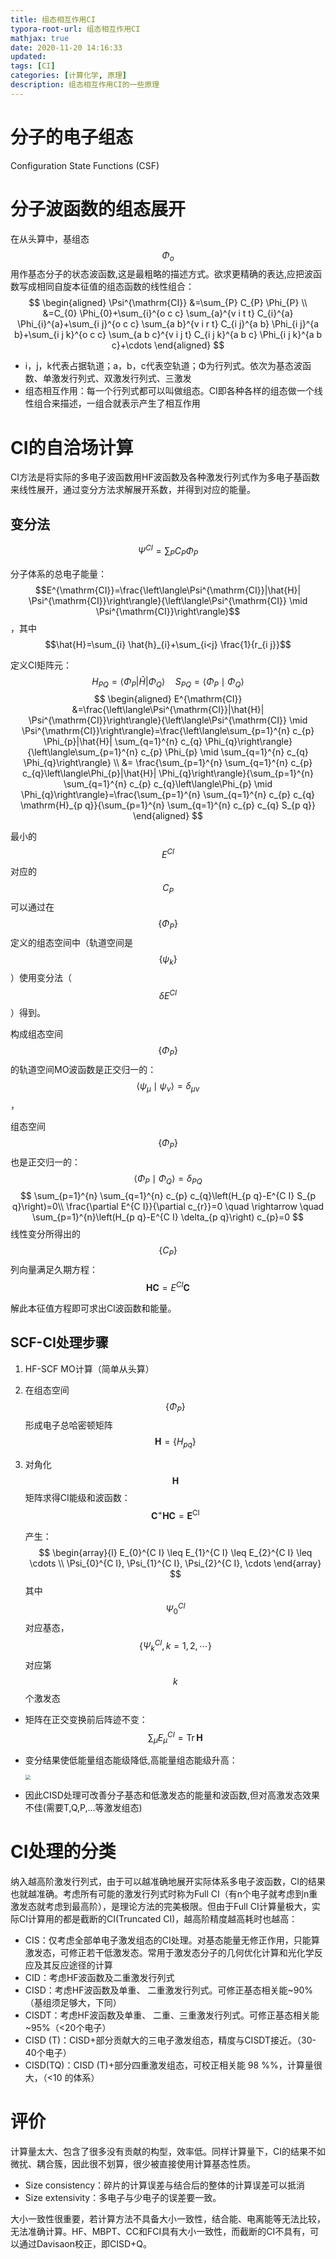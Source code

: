 ```yaml
---
title: 组态相互作用CI
typora-root-url: 组态相互作用CI
mathjax: true
date: 2020-11-20 14:16:33
updated:
tags: [CI]
categories: [计算化学, 原理]
description: 组态相互作用CI的一些原理
---
```




# 分子的电子组态

Configuration State Functions (CSF)

# 分子波函数的组态展开

在从头算中，基组态$$\Phi_o$$用作基态分子的状态波函数,这是最粗略的描述方式。欲求更精确的表达,应把波函数写成相同自旋本征值的组态函数的线性组合：
$$
\begin{aligned}
\Psi^{\mathrm{CI}} &=\sum_{P} C_{P} \Phi_{P} \\
&=C_{0} \Phi_{0}+\sum_{i}^{o c c} \sum_{a}^{v i t t} C_{i}^{a} \Phi_{i}^{a}+\sum_{i j}^{o c c} \sum_{a b}^{v i r t} C_{i j}^{a b} \Phi_{i j}^{a b}+\sum_{i j k}^{o c c} \sum_{a b c}^{v i j t} C_{i j k}^{a b c} \Phi_{i j k}^{a b c}+\cdots
\end{aligned}
$$

- i，j，k代表占据轨道；a，b，c代表空轨道；Φ为行列式。依次为基态波函数、单激发行列式、双激发行列式、三激发
- 组态相互作用：每一个行列式都可以叫做组态。CI即各种各样的组态做一个线性组合来描述，一组合就表示产生了相互作用

# CI的自洽场计算

CI方法是将实际的多电子波函数用HF波函数及各种激发行列式作为多电子基函数来线性展开，通过变分方法求解展开系数，并得到对应的能量。

## 变分法

$$
\Psi^{C I}=\sum_{P} C_{P} \Phi_{P}
$$

分子体系的总电子能量：$$E^{\mathrm{CI}}=\frac{\left\langle\Psi^{\mathrm{CI}}|\hat{H}| \Psi^{\mathrm{CI}}\right\rangle}{\left\langle\Psi^{\mathrm{CI}} \mid \Psi^{\mathrm{CI}}\right\rangle}$$，其中$$\hat{H}=\sum_{i} \hat{h}_{i}+\sum_{i<j} \frac{1}{r_{i j}}$$

定义CI矩阵元：$$H_{P Q}=\left\langle\Phi_{P}|\hat{H}|\Phi_{Q}\right\rangle
\quad S_{P Q}=\left\langle\Phi_{P} \mid \Phi_{Q}\right\rangle$$
$$
\begin{aligned}
E^{\mathrm{CI}} &=\frac{\left\langle\Psi^{\mathrm{CI}}|\hat{H}| \Psi^{\mathrm{CI}}\right\rangle}{\left\langle\Psi^{\mathrm{CI}} \mid \Psi^{\mathrm{CI}}\right\rangle}=\frac{\left\langle\sum_{p=1}^{n} c_{p} \Phi_{p}|\hat{H}| \sum_{q=1}^{n} c_{q} \Phi_{q}\right\rangle}{\left\langle\sum_{p=1}^{n} c_{p} \Phi_{p} \mid \sum_{q=1}^{n} c_{q} \Phi_{q}\right\rangle} \\
&= \frac{\sum_{p=1}^{n} \sum_{q=1}^{n} c_{p} c_{q}\left\langle\Phi_{p}|\hat{H}| \Phi_{q}\right\rangle}{\sum_{p=1}^{n} \sum_{q=1}^{n} c_{p} c_{q}\left\langle\Phi_{p} \mid \Phi_{q}\right\rangle}=\frac{\sum_{p=1}^{n} \sum_{q=1}^{n} c_{p} c_{q} \mathrm{H}_{p q}}{\sum_{p=1}^{n} \sum_{q=1}^{n} c_{p} c_{q} S_{p q}}
\end{aligned}
$$

最小的$$E^{CI}$$对应的$${C_P}$$可以通过在$$\{\Phi_P\}$$定义的组态空间中（轨道空间是$$\{\psi_k\}$$）使用变分法（$$\delta E^{CI}$$）得到。

构成组态空间$$\{\Phi_P\}$$的轨道空间MO波函数是正交归一的：$$\left\langle\psi_{\mu} \mid \psi_{\nu}\right\rangle=\delta_{\mu \nu}$$，

组态空间$$\{\Phi_P\}$$ 也是正交归一的：$$\left\langle\Phi_{P} \mid \Phi_{Q}\right\rangle=\delta_{P Q}$$
$$
\sum_{p=1}^{n} \sum_{q=1}^{n} c_{p} c_{q}\left(H_{p q}-E^{C I} S_{p q}\right)=0\\
\frac{\partial E^{C I}}{\partial c_{r}}=0 \quad \rightarrow \quad \sum_{p=1}^{n}\left(H_{p q}-E^{C I} \delta_{p q}\right) c_{p}=0
$$
线性变分所得出的$$\{C_P\}$$列向量满足久期方程：$$\boldsymbol{H} \boldsymbol{C}=E^{CI} \boldsymbol{C}$$

解此本征值方程即可求出Cl波函数和能量。

## SCF-CI处理步骤

1. HF-SCF MO计算（简单从头算）

2. 在组态空间$$\{\Phi_P\}$$形成电子总哈密顿矩阵$$\mathbf{H}=\{H_{pq}\}$$

3. 对角化$$\boldsymbol{H}$$矩阵求得CI能级和波函数：$$\mathbf{C}^{+} \mathbf{H C}=\mathbf{E}^{\mathrm{CI}}$$

   产生：
   $$
   \begin{array}{l}
   E_{0}^{C I} \leq E_{1}^{C I} \leq E_{2}^{C I} \leq \cdots \\
   \Psi_{0}^{C I}, \Psi_{1}^{C I}, \Psi_{2}^{C I}, \cdots
   \end{array}
   $$
   其中$$\Psi_{0}^{C I}$$对应基态，$$\{\Psi_{k}^{CI},k=1,2,\cdots\}$$对应第$$k$$个激发态



- 矩阵在正交变换前后阵迹不变：$$\sum_{\mu} E_{\mu}^{C I}=\operatorname{Tr} \mathbf{H}$$

- 变分结果使低能量组态能级降低,高能量组态能级升高：

  <img src="image-20201120152427635.png" style="zoom:50%;" />

- 因此CISD处理可改善分子基态和低激发态的能量和波函数,但对高激发态效果不佳(需要T,Q,P,...等激发组态)

# CI处理的分类

纳入越高阶激发行列式，由于可以越准确地展开实际体系多电子波函数，CI的结果也就越准确。考虑所有可能的激发行列式时称为Full CI（有n个电子就考虑到n重激发态就考虑到最高阶），是理论方法的完美极限。但由于Full CI计算量极大，实际CI计算用的都是截断的CI(Truncated CI)，越高阶精度越高耗时也越高：

- CIS：仅考虑全部单电子激发组态的CI处理。对基态能量无修正作用，只能算激发态，可修正若干低激发态。常用于激发态分子的几何优化计算和光化学反应及其反应途径的计算
- CID：考虑HF波函数及二重激发行列式
- CISD：考虑HF波函数及单重、 二重激发行列式。可修正基态相关能~90%（基组须足够大，下同）
- CISDT：考虑HF波函数及单重、 二重、三重激发行列式。可修正基态相关能~95%（<20个电子）
- CISD (T)：CISD+部分贡献大的三电子激发组态，精度与CISDT接近。（30-40个电子）
- CISD(TQ)：CISD (T)+部分四重激发组态，可校正相关能 98 %%，计算量很大，（<10 的体系）



# 评价

计算量太大、包含了很多没有贡献的构型，效率低。同样计算量下，CI的结果不如微扰、耦合簇，因此很不划算，很少被直接使用计算基态性质。

- Size consistency：碎片的计算误差与结合后的整体的计算误差可以抵消
- Size extensivity：多电子与少电子的误差要一致。

大小一致性很重要，若计算方法不具备大小一致性，结合能、电离能等无法比较，无法准确计算。HF、MBPT、CC和FCI具有大小一致性，而截断的CI不具有，可以通过Davisaon校正，即CISD+Q。


